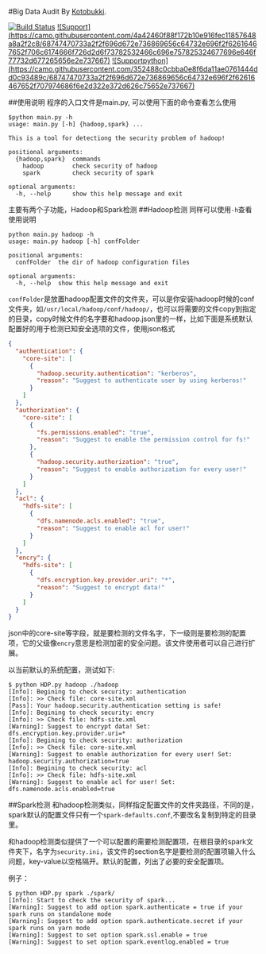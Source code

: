 #Big Data Audit
By [Kotobukki](https://github.com/kotobukki/).

[![Build Status](https://camo.githubusercontent.com/f8bbfdc05d49bbdad27dba5693bccade8cd36e12/68747470733a2f2f7472617669732d63692e6f72672f6a696d656e6269616e2f446174614d696e696e672e7376673f6272616e63683d6d6173746572)](https://travis-ci.org/kotobukki/BigDataAudit)
[![Support]
(https://camo.githubusercontent.com/4a42460f88f172b10e916fec11857648a8a2f2c8/68747470733a2f2f696d672e736869656c64732e696f2f62616467652f706c6174666f726d2d6f73782532466c696e757825324677696e646f77732d677265656e2e737667)](https://travis-ci.org/kotobukki/BigDataAudit)
[![Supportpython]
(https://camo.githubusercontent.com/352488c0cbba0e8f6da11ae0761444dd0c93489c/68747470733a2f2f696d672e736869656c64732e696f2f62616467652f707974686f6e2d322e372d626c75652e737667)](https://travis-ci.org/kotobukki/BigDataAudit)

##使用说明
程序的入口文件是main.py, 可以使用下面的命令查看怎么使用
```
$python main.py -h
usage: main.py [-h] {hadoop,spark} ...

This is a tool for detectiong the security problem of hadoop!

positional arguments:
  {hadoop,spark}  commands
    hadoop        check security of hadoop
    spark         check security of spark

optional arguments:
  -h, --help      show this help message and exit
```
主要有两个子功能，Hadoop和Spark检测
##Hadoop检测
同样可以使用`-h`查看使用说明
```
python main.py hadoop -h
usage: main.py hadoop [-h] confFolder

positional arguments:
  confFolder  the dir of hadoop configuration files

optional arguments:
  -h, --help  show this help message and exit
```
`confFolder`是放置hadoop配置文件的文件夹，可以是你安装hadoop时候的conf文件夹，如`/usr/local/hadoop/conf/hadoop/`，也可以将需要的文件copy到指定的目录，copy时候文件的名字要和hadoop.json里的一样，比如下面是系统默认配置好的用于检测已知安全选项的文件，使用json格式
```json
{
  "authentication": {
    "core-site": [
      {
        "hadoop.security.authentication": "kerberos",
        "reason": "Suggest to authenticate user by using kerberos!"
      }
    ]
  },
  "authorization": {
    "core-site": [
      {
        "fs.permissions.enabled": "true",
        "reason": "Suggest to enable the permission control for fs!"
      },
      {
        "hadoop.security.authorization": "true",
        "reason": "Suggest to enable authorization for every user!"
      }
    ]
  },
  "acl": {
    "hdfs-site": [
      {
        "dfs.namenode.acls.enabled": "true",
        "reason": "Suggest to enable acl for user!"
      }
    ]
  },
  "encry": {
    "hdfs-site": [
      {
        "dfs.encryption.key.provider.uri": "*",
        "reason": "Suggest to encrypt data!"
      }
    ]
  }
}
```
json中的core-site等字段，就是要检测的文件名字，下一级则是要检测的配置项，它的父级像`encry`意思是检测加密的安全问题。该文件使用者可以自己进行扩展。

以当前默认的系统配置，测试如下:
```
$ python HDP.py hadoop ./hadoop
[Info]: Begining to check security: authentication
[Info]: >> Check file: core-site.xml
[Pass]: Your hadoop.security.authentication setting is safe!
[Info]: Begining to check security: encry
[Info]: >> Check file: hdfs-site.xml
[Warning]: Suggest to encrypt data! Set: dfs.encryption.key.provider.uri=*
[Info]: Begining to check security: authorization
[Info]: >> Check file: core-site.xml
[Warning]: Suggest to enable authorization for every user! Set: hadoop.security.authorization=true
[Info]: Begining to check security: acl
[Info]: >> Check file: hdfs-site.xml
[Warning]: Suggest to enable acl for user! Set: dfs.namenode.acls.enabled=true
```

##Spark检测
和hadoop检测类似，同样指定配置文件的文件夹路径，不同的是，spark默认的配置文件只有一个`spark-defaults.conf`,不要改名复制到特定的目录里。

和hadoop检测类似提供了一个可以配置的需要检测配置项，在根目录的spark文件夹下，名字为`security.ini`，该文件的section名字是要检测的配置项输入什么问题，key-value以空格隔开。默认的配置，列出了必要的安全配置项。

例子：
```
$ python HDP.py spark ./spark/
[Info]: Start to check the security of spark...
[Warning]: Suggest to add option spark.authenticate = true if your spark runs on standalone mode
[Warning]: Suggest to add option spark.authenticate.secret if your spark runs on yarn mode
[Warning]: Suggest to set option spark.ssl.enable = true
[Warning]: Suggest to set option spark.eventlog.enabled = true

```

